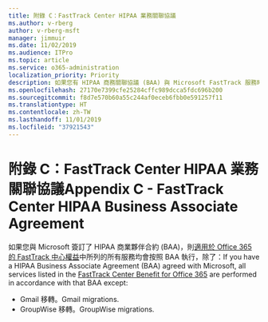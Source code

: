 ```yaml
---
title: 附錄 C：FastTrack Center HIPAA 業務關聯協議
ms.author: v-rberg
author: v-rberg-msft
manager: jimmuir
ms.date: 11/02/2019
ms.audience: ITPro
ms.topic: article
ms.service: o365-administration
localization_priority: Priority
description: 如果您有 HIPAA 商務關聯協議 (BAA) 與 Microsoft FastTrack 服務時，列示於 FastTrack Center Benefit for Office 365 的所有服務均包含於該 BAA，除了︰
ms.openlocfilehash: 27170e7399cfe25284cffc989dcca5fdc696b200
ms.sourcegitcommit: f8d7e570b60a55c244af0eceb6fbb0e591257f11
ms.translationtype: HT
ms.contentlocale: zh-TW
ms.lasthandoff: 11/01/2019
ms.locfileid: "37921543"
---
```

# <a name="appendix-c---fasttrack-center-hipaa-business-associate-agreement"></a><span data-ttu-id="85137-103">附錄 C：FastTrack Center HIPAA 業務關聯協議</span><span class="sxs-lookup"><span data-stu-id="85137-103">Appendix C - FastTrack Center HIPAA Business Associate Agreement</span></span>

<span data-ttu-id="85137-104">如果您與 Microsoft 簽訂了 HIPAA 商業夥伴合約 (BAA)，則[適用於 Office 365 的 FastTrack 中心權益](O365-fasttrack-benefit-for-office-365.md)中所列的所有服務均會按照 BAA 執行，除了：</span><span class="sxs-lookup"><span data-stu-id="85137-104">If you have a HIPAA Business Associate Agreement (BAA) agreed with Microsoft, all services listed in the [FastTrack Center Benefit for Office 365](O365-fasttrack-benefit-for-office-365.md) are performed in accordance with that BAA except:</span></span> 
  
- <span data-ttu-id="85137-105">Gmail 移轉。</span><span class="sxs-lookup"><span data-stu-id="85137-105">Gmail migrations.</span></span>   
- <span data-ttu-id="85137-106">GroupWise 移轉。</span><span class="sxs-lookup"><span data-stu-id="85137-106">GroupWise migrations.</span></span>
    


